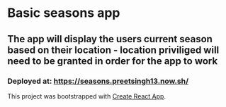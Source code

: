 # Basic seasons app

## The app will display the users current season based on their location - location priviliged will need to be granted in order for the app to work

### Deployed at: https://seasons.preetsingh13.now.sh/

This project was bootstrapped with [Create React App](https://github.com/facebook/create-react-app).